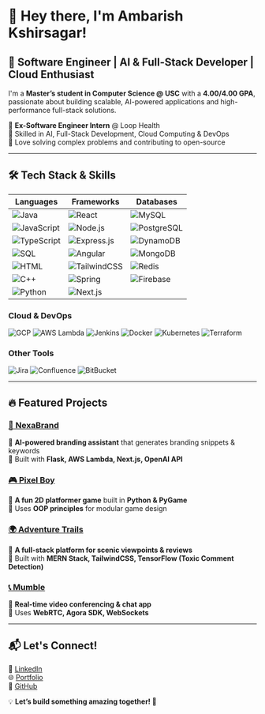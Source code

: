 # 👋 Hey there, I'm Ambarish Kshirsagar!

## 🚀 Software Engineer | AI & Full-Stack Developer | Cloud Enthusiast  

I'm a **Master’s student in Computer Science @ USC** with a **4.00/4.00 GPA**, passionate about building scalable, AI-powered applications and high-performance full-stack solutions.

🔹 **Ex-Software Engineer Intern** @ Loop Health  
🔹 Skilled in AI, Full-Stack Development, Cloud Computing & DevOps  
🔹 Love solving complex problems and contributing to open-source  

---

## 🛠 Tech Stack & Skills  

| **Languages** | **Frameworks** | **Databases** |
|--------------|--------------|--------------|
| ![Java](https://img.shields.io/badge/Java-ED8B00?style=for-the-badge&logo=openjdk&logoColor=white) | ![React](https://img.shields.io/badge/React-61DAFB?style=for-the-badge&logo=react&logoColor=black) | ![MySQL](https://img.shields.io/badge/MySQL-4479A1?style=for-the-badge&logo=mysql&logoColor=white) |
| ![JavaScript](https://img.shields.io/badge/JavaScript-F7DF1E?style=for-the-badge&logo=javascript&logoColor=black) | ![Node.js](https://img.shields.io/badge/Node.js-339933?style=for-the-badge&logo=nodedotjs&logoColor=white) | ![PostgreSQL](https://img.shields.io/badge/PostgreSQL-336791?style=for-the-badge&logo=postgresql&logoColor=white) |
| ![TypeScript](https://img.shields.io/badge/TypeScript-3178C6?style=for-the-badge&logo=typescript&logoColor=white) | ![Express.js](https://img.shields.io/badge/Express.js-000000?style=for-the-badge&logo=express&logoColor=white) | ![DynamoDB](https://img.shields.io/badge/DynamoDB-4053D6?style=for-the-badge&logo=amazondynamodb&logoColor=white) |
| ![SQL](https://img.shields.io/badge/SQL-4479A1?style=for-the-badge&logo=postgresql&logoColor=white) | ![Angular](https://img.shields.io/badge/Angular-DD0031?style=for-the-badge&logo=angular&logoColor=white) | ![MongoDB](https://img.shields.io/badge/MongoDB-47A248?style=for-the-badge&logo=mongodb&logoColor=white) |
| ![HTML](https://img.shields.io/badge/HTML-E34F26?style=for-the-badge&logo=html5&logoColor=white) | ![TailwindCSS](https://img.shields.io/badge/TailwindCSS-38B2AC?style=for-the-badge&logo=tailwind-css&logoColor=white) | ![Redis](https://img.shields.io/badge/Redis-DC382D?style=for-the-badge&logo=redis&logoColor=white) |
| ![C++](https://img.shields.io/badge/C++-00599C?style=for-the-badge&logo=cplusplus&logoColor=white) | ![Spring](https://img.shields.io/badge/Spring-6DB33F?style=for-the-badge&logo=spring&logoColor=white) | ![Firebase](https://img.shields.io/badge/Firebase-FFCA28?style=for-the-badge&logo=firebase&logoColor=black) |
| ![Python](https://img.shields.io/badge/Python-3776AB?style=for-the-badge&logo=python&logoColor=white) | ![Next.js](https://img.shields.io/badge/Next.js-000000?style=for-the-badge&logo=nextdotjs&logoColor=white) | |

### **Cloud & DevOps**  
![GCP](https://img.shields.io/badge/GCP-4285F4?style=for-the-badge&logo=googlecloud&logoColor=white)  ![AWS Lambda](https://img.shields.io/badge/AWS_Lambda-FF9900?style=for-the-badge&logo=amazonaws&logoColor=white)  ![Jenkins](https://img.shields.io/badge/Jenkins-D24939?style=for-the-badge&logo=jenkins&logoColor=white)  ![Docker](https://img.shields.io/badge/Docker-2496ED?style=for-the-badge&logo=docker&logoColor=white)  ![Kubernetes](https://img.shields.io/badge/Kubernetes-326CE5?style=for-the-badge&logo=kubernetes&logoColor=white)  ![Terraform](https://img.shields.io/badge/Terraform-7B42BC?style=for-the-badge&logo=terraform&logoColor=white)  

### **Other Tools**  
![Jira](https://img.shields.io/badge/Jira-0052CC?style=for-the-badge&logo=jira&logoColor=white)  ![Confluence](https://img.shields.io/badge/Confluence-172B4D?style=for-the-badge&logo=confluence&logoColor=white)  ![BitBucket](https://img.shields.io/badge/BitBucket-0052CC?style=for-the-badge&logo=bitbucket&logoColor=white)  

---

## 🔥 Featured Projects  

### [🚀 NexaBrand](https://github.com/Ambarish-2002/NexaBrand---AI-branding-assistant)  
🔹 **AI-powered branding assistant** that generates branding snippets & keywords  
🔹 Built with **Flask, AWS Lambda, Next.js, OpenAI API**  

### [🎮 Pixel Boy](https://github.com/Ambarish-2002/Pixel-Boy)  
🔹 **A fun 2D platformer game** built in **Python & PyGame**  
🔹 Uses **OOP principles** for modular game design  

### [🌍 Adventure Trails](https://github.com/Ambarish-2002/Adventure_Trails)  
🔹 **A full-stack platform for scenic viewpoints & reviews**  
🔹 Built with **MERN Stack, TailwindCSS, TensorFlow (Toxic Comment Detection)**  

### [📞 Mumble](https://github.com/Ambarish-2002/Mumble-WebRTC)  
🔹 **Real-time video conferencing & chat app**  
🔹 Uses **WebRTC, Agora SDK, WebSockets**  

---

## 📬 Let's Connect!  

📌 [LinkedIn](http://www.linkedin.com/in/ambarishkshirsagar)  
🌐 [Portfolio](https://porfolio-snowy-seven.vercel.app/)  
📂 [GitHub](https://github.com/Ambarish-2002)  

💡 **Let’s build something amazing together! 🚀**
